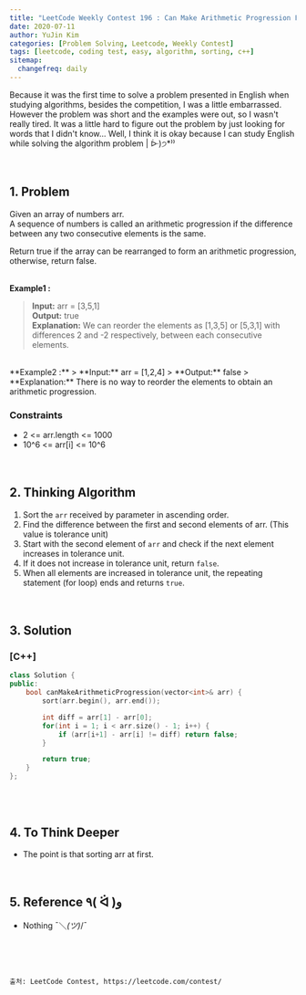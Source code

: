 ```yaml
---
title: "LeetCode Weekly Contest 196 : Can Make Arithmetic Progression From Sequence"
date: 2020-07-11
author: YuJin Kim
categories: [Problem Solving, Leetcode, Weekly Contest]
tags: [leetcode, coding test, easy, algorithm, sorting, c++]
sitemap:
  changefreq: daily
---
```


Because it was the first time to solve a problem presented in English when studying algorithms, besides the competition, I was a little embarrassed. However the problem was short and the examples were out, so I wasn't really tired. It was a little hard to figure out the problem by just looking for words that I didn't know... Well, I think it is okay because I can study English while solving the algorithm problem | ᐕ)੭\*⁾⁾  
<br/>
<br/>

## 1. Problem

Given an array of numbers arr.  
A sequence of numbers is called an arithmetic progression if the difference between any two consecutive elements is the same.

Return true if the array can be rearranged to form an arithmetic progression, otherwise, return false.  
<br/>

**Example1 :**

> **Input:** arr = [3,5,1]  
> **Output:** true  
> **Explanation:** We can reorder the elements as [1,3,5] or [5,3,1] with differences 2 and -2 respectively, between each consecutive elements.

<br/>
**Example2 :**  
> **Input:** arr = [1,2,4]  
> **Output:** false  
> **Explanation:** There is no way to reorder the elements to obtain an arithmetic progression.

<br/>

### Constraints

- 2 <= arr.length <= 1000
- 10^6 <= arr[i] <= 10^6
  <br/><br/><br/>

## 2. Thinking Algorithm

1. Sort the `arr` received by parameter in ascending order.
2. Find the difference between the first and second elements of arr. (This value is tolerance unit)
3. Start with the second element of `arr` and check if the next element increases in tolerance unit.
4. If it does not increase in tolerance unit, return `false`.
5. When all elements are increased in tolerance unit, the repeating statement (for loop) ends and returns `true`.  
   <br/><br/>

## 3. Solution

### [C++]

```c++
class Solution {
public:
    bool canMakeArithmeticProgression(vector<int>& arr) {
        sort(arr.begin(), arr.end());

        int diff = arr[1] - arr[0];
        for(int i = 1; i < arr.size() - 1; i++) {
            if (arr[i+1] - arr[i] != diff) return false;
        }

        return true;
    }
};
```

<br/><br/>

## 4. To Think Deeper

- The point is that sorting arr at first.
  <br/><br/><br/>

## 5. Reference ٩( ᐛ )و

- Nothing ¯＼_(ツ)_/¯

<br/><br/><br/>

```
출처: LeetCode Contest, https://leetcode.com/contest/
```
